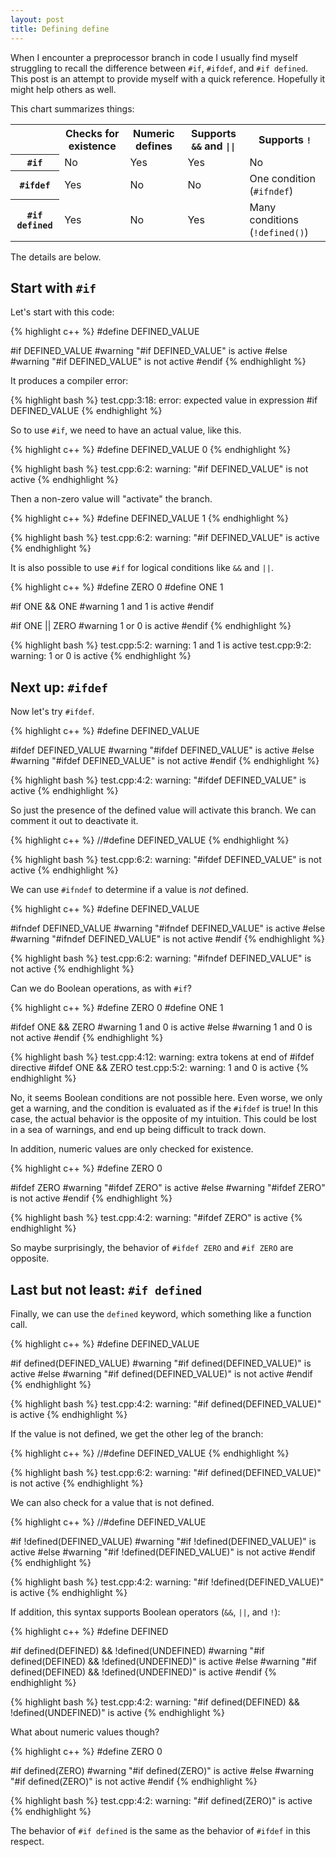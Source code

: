 ```yaml
---
layout: post
title: Defining define
---
```


When I encounter a preprocessor branch in code I usually find myself struggling to
recall the difference between `#if`, `#ifdef`, and `#if defined`. This post is an
attempt to provide myself with a quick reference. Hopefully it might help others as
well.

This chart summarizes things:

<center>
<table class="gridtable">
    <tr> <td></td> <th>Checks for existence</th> <th>Numeric defines</th> <th>Supports <code>&&</code> and <code>||</code></th> <th> Supports <code>!</code></th></tr>
    <tr> <th><code>#if</code></th> <td>No</td> <td>Yes</td> <td>Yes</td> <td>No</td> </tr>
    <tr> <th><code>#ifdef</code></th> <td>Yes</td> <td>No</td> <td>No</td> <td>One condition (<code>#ifndef</code>)</td> </tr>
    <tr> <th><code>#if defined</code></th> <td>Yes</td> <td>No</td> <td>Yes</td> <td>Many conditions (<code>!defined()</code>)</td> </tr>
</table>
</center>
<p></p>

The details are below.

## Start with `#if`

Let's start with this code:

{% highlight c++ %}
#define DEFINED_VALUE

#if DEFINED_VALUE
#warning "#if DEFINED_VALUE" is active
#else
#warning "#if DEFINED_VALUE" is not active
#endif
{% endhighlight %}

It produces a compiler error:

{% highlight bash %}
test.cpp:3:18: error: expected value in expression
#if DEFINED_VALUE
{% endhighlight %}

So to use `#if`, we need to have an actual value, like this.

{% highlight c++ %}
#define DEFINED_VALUE 0
{% endhighlight %}

{% highlight bash %}
test.cpp:6:2: warning: "#if DEFINED_VALUE" is not active
{% endhighlight %}

Then a non-zero value will "activate" the branch.

{% highlight c++ %}
#define DEFINED_VALUE 1
{% endhighlight %}

{% highlight bash %}
test.cpp:6:2: warning: "#if DEFINED_VALUE" is active
{% endhighlight %}

It is also possible to use `#if` for logical conditions like `&&` and `||`.

{% highlight c++ %}
#define ZERO 0
#define ONE 1

#if ONE && ONE
#warning 1 and 1 is active
#endif

#if ONE || ZERO
#warning 1 or 0 is active
#endif
{% endhighlight %}

{% highlight bash %}
test.cpp:5:2: warning: 1 and 1 is active
test.cpp:9:2: warning: 1 or 0 is active
{% endhighlight %}

## Next up: `#ifdef`

Now let's try `#ifdef`.

{% highlight c++ %}
#define DEFINED_VALUE

#ifdef DEFINED_VALUE
#warning "#ifdef DEFINED_VALUE" is active
#else
#warning "#ifdef DEFINED_VALUE" is not active
#endif
{% endhighlight %}

{% highlight bash %}
test.cpp:4:2: warning: "#ifdef DEFINED_VALUE" is active
{% endhighlight %}

So just the presence of the defined value will activate this branch. We can comment
it out to deactivate it.

{% highlight c++ %}
//#define DEFINED_VALUE
{% endhighlight %}

{% highlight bash %}
test.cpp:6:2: warning: "#ifdef DEFINED_VALUE" is not active
{% endhighlight %}

We can use `#ifndef` to determine if a value is _not_ defined.

{% highlight c++ %}
#define DEFINED_VALUE

#ifndef DEFINED_VALUE
#warning "#ifndef DEFINED_VALUE" is active
#else
#warning "#ifndef DEFINED_VALUE" is not active
#endif
{% endhighlight %}

{% highlight bash %}
test.cpp:6:2: warning: "#ifndef DEFINED_VALUE" is not active
{% endhighlight %}

Can we do Boolean operations, as with `#if`?

{% highlight c++ %}
#define ZERO 0
#define ONE 1

#ifdef ONE && ZERO
#warning 1 and 0 is active
#else
#warning 1 and 0 is not active
#endif
{% endhighlight %}

{% highlight bash %}
test.cpp:4:12: warning: extra tokens at end of #ifdef directive
#ifdef ONE && ZERO
test.cpp:5:2: warning: 1 and 0 is active
{% endhighlight %}

No, it seems Boolean conditions are not possible here. Even worse, we only get a
warning, and the condition is evaluated as if the `#ifdef` is true! In this case,
the actual behavior is the opposite of my intuition. This could be lost in a sea of
warnings, and end up being difficult to track down.

In addition, numeric values are only checked for existence.

{% highlight c++ %}
#define ZERO 0

#ifdef ZERO
#warning "#ifdef ZERO" is active
#else
#warning "#ifdef ZERO" is not active
#endif
{% endhighlight %}

{% highlight bash %}
test.cpp:4:2: warning: "#ifdef ZERO" is active
{% endhighlight %}

So maybe surprisingly, the behavior of `#ifdef ZERO` and `#if ZERO` are opposite.

## Last but not least: `#if defined`

Finally, we can use the `defined` keyword, which something like a function call.

{% highlight c++ %}
#define DEFINED_VALUE

#if defined(DEFINED_VALUE)
#warning "#if defined(DEFINED_VALUE)" is active
#else
#warning "#if defined(DEFINED_VALUE)" is not active
#endif
{% endhighlight %}

{% highlight bash %}
test.cpp:4:2: warning: "#if defined(DEFINED_VALUE)" is active
{% endhighlight %}

If the value is not defined, we get the other leg of the branch:

{% highlight c++ %}
//#define DEFINED_VALUE
{% endhighlight %}

{% highlight bash %}
test.cpp:6:2: warning: "#if defined(DEFINED_VALUE)" is not active
{% endhighlight %}

We can also check for a value that is not defined.

{% highlight c++ %}
//#define DEFINED_VALUE

#if !defined(DEFINED_VALUE)
#warning "#if !defined(DEFINED_VALUE)" is active
#else
#warning "#if !defined(DEFINED_VALUE)" is not active
#endif
{% endhighlight %}

{% highlight bash %}
test.cpp:4:2: warning: "#if !defined(DEFINED_VALUE)" is active
{% endhighlight %}

If addition, this syntax supports Boolean operators (`&&`, `||`, and `!`):

{% highlight c++ %}
#define DEFINED

#if defined(DEFINED) && !defined(UNDEFINED)
#warning "#if defined(DEFINED) && !defined(UNDEFINED)" is active
#else
#warning "#if defined(DEFINED) && !defined(UNDEFINED)" is active
#endif
{% endhighlight %}

{% highlight bash %}
test.cpp:4:2: warning: "#if defined(DEFINED) && !defined(UNDEFINED)" is active
{% endhighlight %}

What about numeric values though?

{% highlight c++ %}
#define ZERO 0

#if defined(ZERO)
#warning "#if defined(ZERO)" is active
#else
#warning "#if defined(ZERO)" is not active
#endif
{% endhighlight %}

{% highlight bash %}
test.cpp:4:2: warning: "#if defined(ZERO)" is active
{% endhighlight %}

The behavior of `#if defined` is the same as the behavior of `#ifdef` in this
respect.
